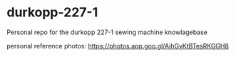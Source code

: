 # durkopp-227-1
Personal repo for the durkopp 227-1 sewing machine knowlagebase

personal reference photos: https://photos.app.goo.gl/AihGvKtBTesRKGGH8
